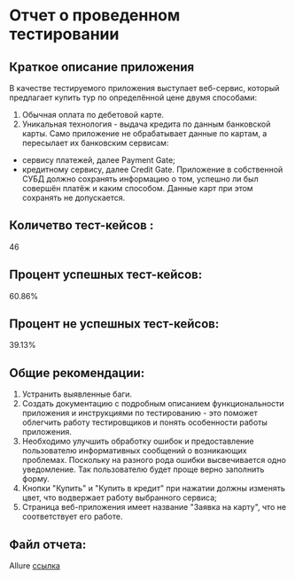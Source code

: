 # Отчет о проведенном тестировании
## Краткое описание приложения
В качестве тестируемого приложения выступает веб-сервис, который предлагает купить тур по определённой цене двумя способами:
1. Обычная оплата по дебетовой карте. 
2. Уникальная технология - выдача кредита по данным банковской карты.
  Само приложение не обрабатывает данные по картам, а пересылает их банковским сервисам:
- сервису платежей, далее Payment Gate; 
- кредитному сервису, далее Credit Gate.
Приложение в собственной СУБД должно сохранять информацию о том, успешно ли был совершён платёж и каким способом. Данные карт при этом сохранять не допускается.
## Количетво тест-кейсов :
46
## Процент успешных тест-кейсов:
60.86%
## Процент не успешных тест-кейсов:
39.13%
## Общие рекомендации:
1. Устранить выявленные баги. 
2. Создать документацию с подробным описанием функциональности приложения и инструкциями по тестированию - это поможет облегчить работу тестировщиков и понять особенности работы приложения. 
3. Необходимо улучшить обработку ошибок и предоставление пользователю информативных сообщений о возникающих проблемах. Поскольку на разного рода ошибки высвечивается одно уведомление. Так пользователю будет проще верно заполнить форму. 
4. Кнопки "Купить" и "Купить в кредит" при нажатии должны изменять цвет, что водвержает работу выбранного сервиса; 
5. Страница веб-приложения имеет название "Заявка на карту", что не соответствует его работе.
## Файл отчета:
Allure [ссылка](http://172.20.10.6:62138/index.html)